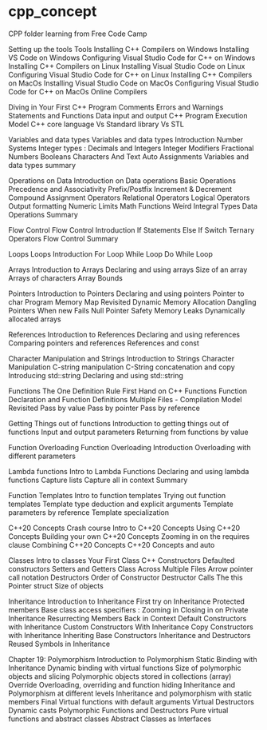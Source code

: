 # cpp_concept
CPP folder learning from Free Code Camp

Setting up the tools
Tools
Installing C++ Compilers on Windows
Installing VS Code on Windows
Configuring Visual Studio Code for C++ on Windows
Installing C++ Compilers on Linux
Installing Visual Studio Code on Linux
Configuring Visual Studio Code for C++ on Linux
Installing C++ Compilers on MacOs
Installing Visual Studio Code on MacOs
Configuring Visual Studio Code for C++ on MacOs
Online Compilers

Diving in
Your First C++ Program
Comments
Errors and Warnings
Statements and Functions
Data input and output
C++ Program Execution Model
C++ core language Vs Standard library Vs STL

Variables and data types
Variables and data types Introduction
Number Systems
Integer types : Decimals and Integers
Integer Modifiers
Fractional Numbers
Booleans
Characters And Text
Auto
Assignments
Variables and data types summary

Operations on Data
Introduction on Data operations
Basic Operations
Precedence and Associativity
Prefix/Postfix Increment & Decrement
Compound Assignment Operators
Relational Operators
Logical Operators
Output formatting
Numeric Limits
Math Functions
Weird Integral Types
Data Operations Summary

Flow Control
Flow Control Introduction
If Statements
Else If
Switch
Ternary Operators
Flow Control Summary

Loops
Loops Introduction
For Loop
While Loop
Do While Loop

Arrays
Introduction to Arrays
Declaring and using arrays
Size of an array
Arrays of characters
Array Bounds

Pointers
Introduction to Pointers
Declaring and using pointers
Pointer to char
Program Memory Map Revisited
Dynamic Memory Allocation
Dangling Pointers
When new Fails
Null Pointer Safety
Memory Leaks
Dynamically allocated arrays

References
Introduction to References
Declaring and using references
Comparing pointers and references
References and const

Character Manipulation and Strings
Introduction to Strings
Character Manipulation
C-string manipulation
C-String concatenation and copy
Introducing std::string
Declaring and using std::string

Functions
The One Definition Rule
First Hand on C++ Functions
Function Declaration and Function Definitions
Multiple Files - Compilation Model Revisited
Pass by value
Pass by pointer
Pass by reference

Getting Things out of functions
Introduction to getting things out of functions
Input and output parameters
Returning from functions by value

Function Overloading
Function Overloading Introduction
Overloading with different parameters

Lambda functions
Intro to Lambda Functions
Declaring and using lambda functions
Capture lists
Capture all in context
Summary

Function Templates
Intro to function templates
Trying out function templates
Template type deduction and explicit arguments
Template parameters by reference
Template specialization

C++20 Concepts Crash course
Intro to C++20 Concepts
Using C++20 Concepts
Building your own C++20 Concepts
Zooming in on the requires clause
Combining C++20 Concepts
C++20 Concepts and auto

Classes
Intro to classes
Your First Class
C++ Constructors
Defaulted constructors
Setters and Getters
Class Across Multiple Files
Arrow pointer call notation
Destructors
Order of Constructor Destructor Calls
The this Pointer
struct
Size of objects

Inheritance
Introduction to Inheritance
First try on Inheritance
Protected members
Base class access specifiers : Zooming in
Closing in on Private Inheritance
Resurrecting Members Back in Context
Default Constructors with Inheritance
Custom Constructors With Inheritance
Copy Constructors with Inheritance
Inheriting Base Constructors
Inheritance and Destructors
Reused Symbols in Inheritance

Chapter 19: Polymorphism
Introduction to Polymorphism
Static Binding with Inheritance
Dynamic binding with virtual functions
Size of polymorphic objects and slicing
Polymorphic objects stored in collections (array)
Override
Overloading, overriding and function hiding
Inheritance and Polymorphism at different levels
Inheritance and polymorphism with static members
Final
Virtual functions with default arguments
Virtual Destructors
Dynamic casts
Polymorphic Functions and Destructors
Pure virtual functions and abstract classes
Abstract Classes as Interfaces

